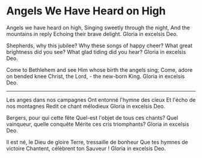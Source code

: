 
# Angels We Have Heard on High

Angels we have heard on high,
Singing sweetly through the night,
And the mountains in reply
Echoing their brave delight.
Gloria in excelsis Deo.

Shepherds, why this jubilee?
Why these songs of happy cheer?
What great brightness did you see?
What glad tiding did you hear?
Gloria in excelsis Deo.

Come to Bethlehem and see
Him whose birth the angels sing;
Come, adore on bended knee
Christ, the Lord, -
the new-born King.
Gloria in excelsis Deo.

***

Les anges dans nos campagnes
Ont entonné l'hymne des cieux
Et l'écho de nos montagnes
Redit ce chant mélodieux
Gloria in excelsis Deo.

Bergers, pour qui cette fête
Quel-est l'objet de tous ces chants?
Quel vainqueur, quelle conquête
Mérite ces cris triomphants?
Gloria in excelsis Deo.

Il est né, le Dieu de gloire
Terre, tressaille de bonheur
Que tes hymnes de victoire
Chantent, célèbrent ton Sauveur !
Gloria in excelsis Deo.

